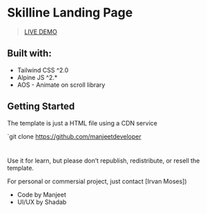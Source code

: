 # Skilline Landing Page


> [LIVE DEMO](https://github.com/manjeetdeveloper)


## Built with:
- Tailwind CSS ^2.0
- Alpine JS ^2.*
- AOS - Animate on scroll library

## Getting Started
The template is just a HTML file using a CDN service

`git clone https://github.com/manjeetdeveloper

#
Use it for learn, but please don’t republish, redistribute, or resell the template.

For personal or commersial project, just contact [Irvan Moses])

- Code by Manjeet
- UI/UX by Shadab
